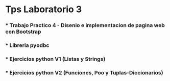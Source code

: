 # Tps Laboratorio 3
### * Trabajo Practico 4 - Disenio e implementacion de pagina web con Bootstrap
### * Libreria pyodbc
### * Ejercicios python V1 (Listas y Strings)
### * Ejercicios python V2 (Funciones, Poo y Tuplas-Diccionarios) 
 

